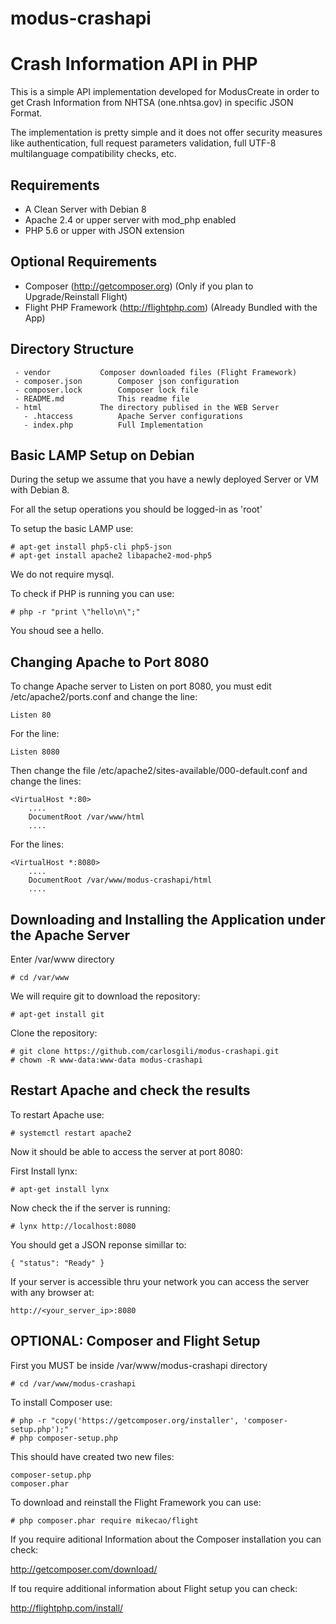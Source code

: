 # modus-crashapi

# Crash Information API in PHP

This is a simple API implementation developed for ModusCreate in order to get
Crash Information from NHTSA (one.nhtsa.gov) in specific JSON Format.

The implementation is pretty simple and it does not offer security measures like
authentication, full request parameters validation, full UTF-8 multilanguage
compatibility checks, etc.

## Requirements

- A Clean Server with Debian 8
- Apache 2.4 or upper server with mod_php enabled
- PHP 5.6 or upper with JSON extension

## Optional Requirements

- Composer (http://getcomposer.org) (Only if you plan to Upgrade/Reinstall Flight)
- Flight PHP Framework (http://flightphp.com) (Already Bundled with the App)

## Directory Structure

```
 - vendor			Composer downloaded files (Flight Framework)
 - composer.json		Composer json configuration
 - composer.lock		Composer lock file
 - README.md			This readme file
 - html				The directory publised in the WEB Server
   - .htaccess			Apache Server configurations
   - index.php			Full Implementation
```

## Basic LAMP Setup on Debian

During the setup we assume that you have a newly deployed
Server or VM with Debian 8.

For all the setup operations you should be logged-in as 'root'

To setup the basic LAMP use:

```
# apt-get install php5-cli php5-json
# apt-get install apache2 libapache2-mod-php5
```

We do not require mysql.

To check if PHP is running you can use:

```
# php -r "print \"hello\n\";"
```

You shoud see a hello.

## Changing Apache to Port 8080

To change Apache server to Listen on port 8080, you must edit
/etc/apache2/ports.conf and change the line:

```
Listen 80
```

For the line:

```
Listen 8080
```

Then change the file /etc/apache2/sites-available/000-default.conf
and change the lines:

```
<VirtualHost *:80>
	....
	DocumentRoot /var/www/html
	....
```

For the lines:

```
<VirtualHost *:8080>
	....
	DocumentRoot /var/www/modus-crashapi/html
	....
```

## Downloading and Installing the Application under the Apache Server

Enter /var/www directory

```
# cd /var/www
```

We will require git to download the repository:

```
# apt-get install git
```

Clone the repository:

```
# git clone https://github.com/carlosgili/modus-crashapi.git
# chown -R www-data:www-data modus-crashapi
```

## Restart Apache and check the results

To restart Apache use:

```
# systemctl restart apache2
```

Now it should be able to access the server at port 8080:

First Install lynx:

```
# apt-get install lynx
```

Now check the if the server is running:

```
# lynx http://localhost:8080
```

You should get a JSON reponse simillar to:

```
{ "status": "Ready" }
```

If your server is accessible thru your network
you can access the server with any browser at:

```
http://<your_server_ip>:8080
```

## OPTIONAL: Composer and Flight Setup

First you MUST be inside /var/www/modus-crashapi directory

```
# cd /var/www/modus-crashapi
```

To install Composer use:

```
# php -r "copy('https://getcomposer.org/installer', 'composer-setup.php');"
# php composer-setup.php
```

This should have created two new files:

```
composer-setup.php
composer.phar
```

To download and reinstall the Flight Framework you can use:

```
# php composer.phar require mikecao/flight
```

If you require aditional Information about the Composer installation
you can check:

http://getcomposer.com/download/

If tou require additional information about Flight setup you can
check:

http://flightphp.com/install/

